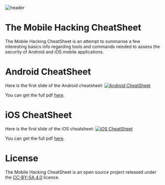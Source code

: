 ![header](https://github.com/randorisec/MobileHackingCheatSheet/blob/master/mobilehacking_header.png "Header")

# The Mobile Hacking CheatSheet
The Mobile Hacking CheatSheet is an attempt to summarise a few interesting basics info regarding tools and commands needed to assess the security of Android and iOS mobile applications.

# Android CheatSheet
Here is the first slide of the Android cheatsheet:
[![Android CheatSheet](https://github.com/randorisec/MobileHackingCheatSheet/blob/master/MH_cheatsheet_Android.png)](https://github.com/randorisec/MobileHackingCheatSheet/blob/master/Mobile_Hacking_Android_cheatsheet_v0.1.pdf)

You can get the full pdf [here](https://github.com/randorisec/MobileHackingCheatSheet/blob/master/Mobile_Hacking_Android_cheatsheet_v0.1.pdf).

# iOS CheatSheet
Here is the first slide of the iOS cheatsheet:
[![iOS CheatSheet](https://github.com/randorisec/MobileHackingCheatSheet/blob/master/MH_cheatsheet_iOS.png)](https://github.com/randorisec/MobileHackingCheatSheet/blob/master/Mobile_Hacking_iOS_cheatsheet_v0.1.pdf)

You can get the full pdf [here](https://github.com/randorisec/MobileHackingCheatSheet/blob/master/Mobile_Hacking_iOS_cheatsheet_v0.1.pdf).

# License
The Mobile Hacking CheatSheet is an open source project released under the [CC-BY-SA 4.0](https://creativecommons.org/licenses/by-sa/4.0/deed.fr) licence.
